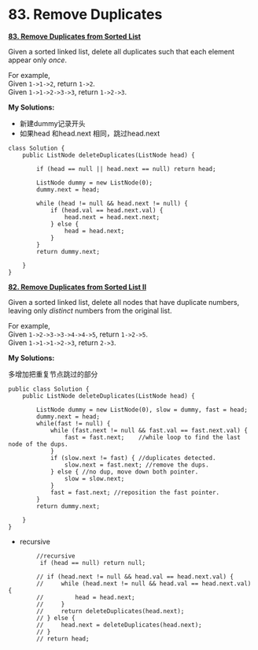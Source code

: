# 83. Remove Duplicates

[ **83. Remove Duplicates from Sorted List**](https://leetcode.com/problems/remove-duplicates-from-sorted-list/description/)

Given a sorted linked list, delete all duplicates such that each element appear only _once_.

For example,  
Given `1->1->2`, return `1->2`.  
Given `1->1->2->3->3`, return `1->2->3`.  


 **My Solutions:**

* 新建dummy记录开头
* 如果head 和head.next 相同，跳过head.next

```text
class Solution {
    public ListNode deleteDuplicates(ListNode head) {
        
        if (head == null || head.next == null) return head;
        
        ListNode dummy = new ListNode(0);
        dummy.next = head;
        
        while (head != null && head.next != null) {
            if (head.val == head.next.val) {
                head.next = head.next.next;
            } else {
                head = head.next;
            }
        }
        return dummy.next;
        
    }
}
```

[ **82. Remove Duplicates from Sorted List II**](https://leetcode.com/problems/remove-duplicates-from-sorted-list-ii/description/)

Given a sorted linked list, delete all nodes that have duplicate numbers, leaving only _distinct_ numbers from the original list.

For example,  
Given `1->2->3->3->4->4->5`, return `1->2->5`.  
Given `1->1->1->2->3`, return `2->3`.

**My Solutions:**

多增加把重复节点跳过的部分

```text
public class Solution {
    public ListNode deleteDuplicates(ListNode head) {
        
        ListNode dummy = new ListNode(0), slow = dummy, fast = head;
        dummy.next = head;
        while(fast != null) {
    	    while (fast.next != null && fast.val == fast.next.val) {
     		    fast = fast.next;    //while loop to find the last node of the dups.
    	    }
    	    if (slow.next != fast) { //duplicates detected.
    		    slow.next = fast.next; //remove the dups.
    	    } else { //no dup, move down both pointer.
    		    slow = slow.next;
    	    }
    	    fast = fast.next; //reposition the fast pointer.
        }
        return dummy.next;
        
    }
}
```

* recursive

```text
        //recursive
         if (head == null) return null;
    
        // if (head.next != null && head.val == head.next.val) {
        //     while (head.next != null && head.val == head.next.val) {
        //         head = head.next;
        //     }
        //     return deleteDuplicates(head.next);
        // } else {
        //     head.next = deleteDuplicates(head.next);
        // }
        // return head;
```



